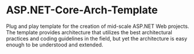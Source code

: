 # ASP.NET-Core-Arch-Template
Plug and play template for the creation of mid-scale ASP.NET Web projects. The template provides architecture that utilizes the best architectural practices and coding guidelines in the field, but yet the architecture is easy enough to be understood and extended.
